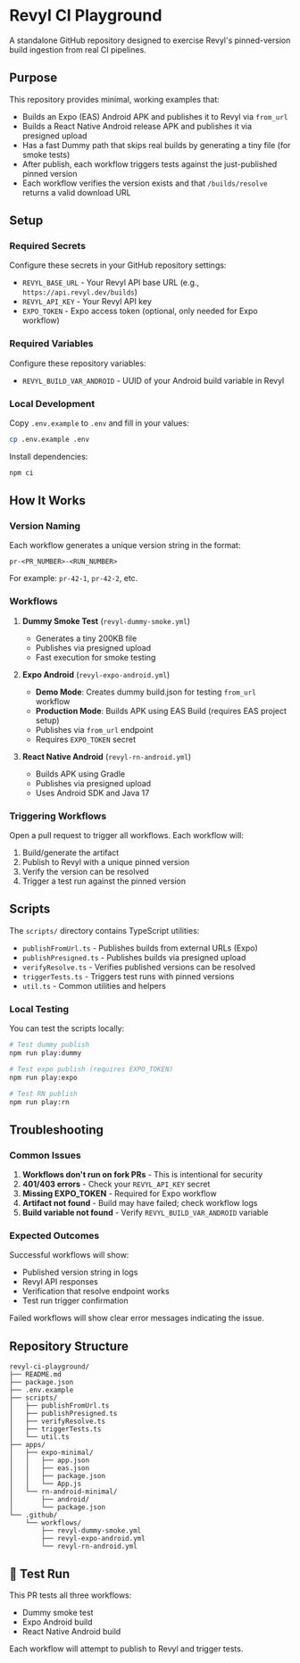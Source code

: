 # Revyl CI Playground

A standalone GitHub repository designed to exercise Revyl's pinned-version build ingestion from real CI pipelines.

## Purpose

This repository provides minimal, working examples that:

- Builds an Expo (EAS) Android APK and publishes it to Revyl via `from_url`
- Builds a React Native Android release APK and publishes it via presigned upload
- Has a fast Dummy path that skips real builds by generating a tiny file (for smoke tests)
- After publish, each workflow triggers tests against the just-published pinned version
- Each workflow verifies the version exists and that `/builds/resolve` returns a valid download URL

## Setup

### Required Secrets

Configure these secrets in your GitHub repository settings:

- `REVYL_BASE_URL` - Your Revyl API base URL (e.g., `https://api.revyl.dev/builds`)
- `REVYL_API_KEY` - Your Revyl API key
- `EXPO_TOKEN` - Expo access token (optional, only needed for Expo workflow)

### Required Variables

Configure these repository variables:

- `REVYL_BUILD_VAR_ANDROID` - UUID of your Android build variable in Revyl

### Local Development

Copy `.env.example` to `.env` and fill in your values:

```bash
cp .env.example .env
```

Install dependencies:

```bash
npm ci
```

## How It Works

### Version Naming

Each workflow generates a unique version string in the format:

```
pr-<PR_NUMBER>-<RUN_NUMBER>
```

For example: `pr-42-1`, `pr-42-2`, etc.

### Workflows

1. **Dummy Smoke Test** (`revyl-dummy-smoke.yml`)

   - Generates a tiny 200KB file
   - Publishes via presigned upload
   - Fast execution for smoke testing

2. **Expo Android** (`revyl-expo-android.yml`)

   - **Demo Mode**: Creates dummy build.json for testing `from_url` workflow
   - **Production Mode**: Builds APK using EAS Build (requires EAS project setup)
   - Publishes via `from_url` endpoint
   - Requires `EXPO_TOKEN` secret

3. **React Native Android** (`revyl-rn-android.yml`)
   - Builds APK using Gradle
   - Publishes via presigned upload
   - Uses Android SDK and Java 17

### Triggering Workflows

Open a pull request to trigger all workflows. Each workflow will:

1. Build/generate the artifact
2. Publish to Revyl with a unique pinned version
3. Verify the version can be resolved
4. Trigger a test run against the pinned version

## Scripts

The `scripts/` directory contains TypeScript utilities:

- `publishFromUrl.ts` - Publishes builds from external URLs (Expo)
- `publishPresigned.ts` - Publishes builds via presigned upload
- `verifyResolve.ts` - Verifies published versions can be resolved
- `triggerTests.ts` - Triggers test runs with pinned versions
- `util.ts` - Common utilities and helpers

### Local Testing

You can test the scripts locally:

```bash
# Test dummy publish
npm run play:dummy

# Test expo publish (requires EXPO_TOKEN)
npm run play:expo

# Test RN publish
npm run play:rn
```

## Troubleshooting

### Common Issues

1. **Workflows don't run on fork PRs** - This is intentional for security
2. **401/403 errors** - Check your `REVYL_API_KEY` secret
3. **Missing EXPO_TOKEN** - Required for Expo workflow
4. **Artifact not found** - Build may have failed; check workflow logs
5. **Build variable not found** - Verify `REVYL_BUILD_VAR_ANDROID` variable

### Expected Outcomes

Successful workflows will show:

- Published version string in logs
- Revyl API responses
- Verification that resolve endpoint works
- Test run trigger confirmation

Failed workflows will show clear error messages indicating the issue.

## Repository Structure

```
revyl-ci-playground/
├── README.md
├── package.json
├── .env.example
├── scripts/
│   ├── publishFromUrl.ts
│   ├── publishPresigned.ts
│   ├── verifyResolve.ts
│   ├── triggerTests.ts
│   └── util.ts
├── apps/
│   ├── expo-minimal/
│   │   ├── app.json
│   │   ├── eas.json
│   │   ├── package.json
│   │   └── App.js
│   └── rn-android-minimal/
│       ├── android/
│       └── package.json
└── .github/
    └── workflows/
        ├── revyl-dummy-smoke.yml
        ├── revyl-expo-android.yml
        └── revyl-rn-android.yml
```


## 🧪 Test Run

This PR tests all three workflows:
- Dummy smoke test
- Expo Android build  
- React Native Android build

Each workflow will attempt to publish to Revyl and trigger tests.
